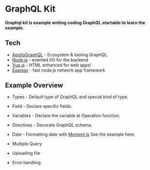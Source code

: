 # GraphQL Kit
#### Graphql kit is example writing coding GraphQL startable to learn the example.

## Tech
- [ApolloGraphQL] - Ecosystem & tooling GraphQL.
- [Node.js] - evented I/O for the backend
- [Vue.js] - HTML enhanced for web apps!
- [Express] - fast node.js network app framework

## Example Overview
- Types - Default type of GraphQL and special kind of type.
- Field - Declare specific fields.
- Variables - Declare the variable at Operation function.
- Directives - Decorate GraphQL schema.
- Date - Formatting date with [Moment.js] See the example here.
- Multiple Query
- Uploading file
- Error handling


   [dill]: <https://github.com/joemccann/dillinger>
   [git-repo-url]: <https://github.com/joemccann/dillinger.git>
   [john gruber]: <http://daringfireball.net>
   [df1]: <http://daringfireball.net/projects/markdown/>
   [markdown-it]: <https://github.com/markdown-it/markdown-it>
   [ApolloGraphql]: <https://www.apollographql.com/>
   [node.js]: <http://nodejs.org>
   [vue.js]: <https://vuejs.org/>
   [Twitter Bootstrap]: <http://twitter.github.com/bootstrap/>
   [jQuery]: <http://jquery.com>
   [@tjholowaychuk]: <http://twitter.com/tjholowaychuk>
   [express]: <http://expressjs.com>
   [AngularJS]: <http://angularjs.org>
   [Gulp]: <http://gulpjs.com>
   [Moment.js]: <https://momentjs.com/docs>

   [PlDb]: <https://github.com/joemccann/dillinger/tree/master/plugins/dropbox/README.md>
   [PlGh]: <https://github.com/joemccann/dillinger/tree/master/plugins/github/README.md>
   [PlGd]: <https://github.com/joemccann/dillinger/tree/master/plugins/googledrive/README.md>
   [PlOd]: <https://github.com/joemccann/dillinger/tree/master/plugins/onedrive/README.md>
   [PlMe]: <https://github.com/joemccann/dillinger/tree/master/plugins/medium/README.md>
   [PlGa]: <https://github.com/RahulHP/dillinger/blob/master/plugins/googleanalytics/README.md>
